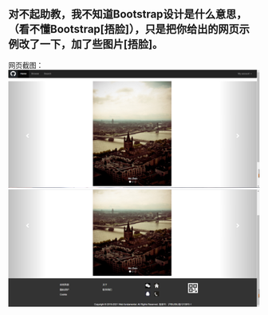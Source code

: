 对不起助教，我不知道Bootstrap设计是什么意思，（看不懂Bootstrap[捂脸]），只是把你给出的网页示例改了一下，加了些图片[捂脸]。
--------------------------------
网页截图：
![sample](images/sample1.png)
![sample](images/sample2.png)